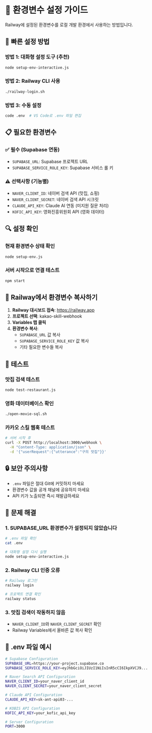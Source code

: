# 🔧 환경변수 설정 가이드

Railway에 설정된 환경변수를 로컬 개발 환경에서 사용하는 방법입니다.

## 🚀 빠른 설정 방법

### 방법 1: 대화형 설정 도구 (추천)
```bash
node setup-env-interactive.js
```

### 방법 2: Railway CLI 사용
```bash
./railway-login.sh
```

### 방법 3: 수동 설정
```bash
code .env  # VS Code로 .env 파일 편집
```

## 📋 필요한 환경변수

### ✅ 필수 (Supabase 연동)
- `SUPABASE_URL`: Supabase 프로젝트 URL
- `SUPABASE_SERVICE_ROLE_KEY`: Supabase 서비스 롤 키

### ⚠️ 선택사항 (기능별)
- `NAVER_CLIENT_ID`: 네이버 검색 API (맛집, 쇼핑)
- `NAVER_CLIENT_SECRET`: 네이버 검색 API 시크릿
- `CLAUDE_API_KEY`: Claude AI 연동 (미지원 질문 처리)
- `KOFIC_API_KEY`: 영화진흥위원회 API (영화 데이터)

## 🔍 설정 확인

### 현재 환경변수 상태 확인
```bash
node setup-env.js
```

### 서버 시작으로 연결 테스트
```bash
npm start
```

## 🎯 Railway에서 환경변수 복사하기

1. **Railway 대시보드 접속**: https://railway.app
2. **프로젝트 선택**: kakao-skill-webhook
3. **Variables 탭 클릭**
4. **환경변수 복사**:
   - `SUPABASE_URL` 값 복사
   - `SUPABASE_SERVICE_ROLE_KEY` 값 복사
   - 기타 필요한 변수들 복사

## 🧪 테스트

### 맛집 검색 테스트
```bash
node test-restaurant.js
```

### 영화 데이터베이스 확인
```bash
./open-movie-sql.sh
```

### 카카오 스킬 웹훅 테스트
```bash
# 서버 시작 후
curl -X POST http://localhost:3000/webhook \
  -H "Content-Type: application/json" \
  -d '{"userRequest":{"utterance":"구의 맛집"}}'
```

## 🔒 보안 주의사항

- `.env` 파일은 절대 Git에 커밋하지 마세요
- 환경변수 값을 공개 채널에 공유하지 마세요
- API 키가 노출되면 즉시 재발급하세요

## 🐛 문제 해결

### 1. SUPABASE_URL 환경변수가 설정되지 않았습니다
```bash
# .env 파일 확인
cat .env

# 대화형 설정 다시 실행
node setup-env-interactive.js
```

### 2. Railway CLI 인증 오류
```bash
# Railway 로그인
railway login

# 프로젝트 연결 확인
railway status
```

### 3. 맛집 검색이 작동하지 않음
- `NAVER_CLIENT_ID`와 `NAVER_CLIENT_SECRET` 확인
- Railway Variables에서 올바른 값 복사 확인

## 📝 .env 파일 예시

```bash
# Supabase Configuration
SUPABASE_URL=https://your-project.supabase.co
SUPABASE_SERVICE_ROLE_KEY=eyJhbGciOiJIUzI1NiIsInR5cCI6IkpXVCJ9...

# Naver Search API Configuration  
NAVER_CLIENT_ID=your_naver_client_id
NAVER_CLIENT_SECRET=your_naver_client_secret

# Claude API Configuration
CLAUDE_API_KEY=sk-ant-api03-...

# KOBIS API Configuration
KOFIC_API_KEY=your_kofic_api_key

# Server Configuration
PORT=3000
```